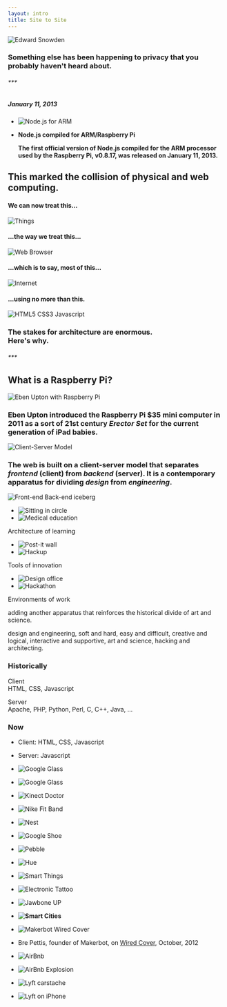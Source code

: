 ```yaml
---
layout: intro
title: Site to Site
---
```

![Edward Snowden](http://static4.businessinsider.com/image/51b728346bb3f7c77700000e/booz-allen-has-fired-edward-snowden.jpg)

### Something else has been happening to privacy that you probably haven't heard about.


###### \*\*\*

##### January 11, 2013

*	![Node.js for ARM](https://raw.github.com/site2site/site2site.github.io/master/images/lectures/week0/programmable-web/node_for_ARM.png)
*	__Node.js compiled for ARM/Raspberry Pi__
	
	__The first official version of Node.js compiled for the ARM processor used by the Raspberry Pi, v0.8.17, was released on January 11, 2013.__

## This marked the collision of physical and web computing.


#### We can now treat this...  

![Things](https://raw.github.com/site2site/site2site.github.io/master/images/lectures/week0/programmable-web/blueMarble-Earth_650px.png)

#### ...the way we treat this... 

![Web Browser](https://raw.github.com/site2site/site2site.github.io/master/images/lectures/week0/programmable-web/browser.png) 

#### ...which is to say, most of this...   

![Internet](https://raw.github.com/site2site/site2site.github.io/master/images/lectures/week0/programmable-web/imageOfTheInternet_650px.png)

#### ...using no more than this.

![HTML5 CSS3 Javascript](https://lh3.googleusercontent.com/-w0UdIu8UZG4/Ufm1vJAtbqI/AAAAAAAARQw/7buV13g6gdY/w426-h250/css3-html5-javascript-logo.png)

### The stakes for architecture are enormous.<br>Here's why.


###### \*\*\*

## What is a Raspberry Pi?

![Eben Upton with Raspberry Pi](http://b.vimeocdn.com/ts/335/015/335015769_640.jpg)

### Eben Upton introduced the Raspberry Pi $35 mini computer in 2011 as a sort of 21st century _Erector Set_ for the current generation of iPad babies.



![Client-Server Model](https://raw.github.com/site2site/site2site.github.io/master/images/lectures/client-server-model/client-server-2.gif)

### The web is built on a client-server model that separates _frontend_ (client) from _backend_ (server). It is a contemporary apparatus for dividing _design_ from _engineering_.


![Front-end Back-end iceberg](http://skillcrush.com/wp-content/uploads/2012/08/term-frontendvsbackend.jpeg)


*	![Sitting in circle](http://www.old-picture.com/american-legacy/001/pictures/Children-Sitting-Circle.jpg)
*	![Medical education](http://24.media.tumblr.com/021581f2e830bcc715fee55468865413/tumblr_mmut5rXRTN1s9jkgko1_500.jpg)

Architecture of learning

*	![Post-it wall](http://www.adliterate.com/archives/49915119_47670f570e_b.jpg)
*	![Hackup](http://archleague.org/main/wp-content/uploads/2009/10/IMG_6900.JPG)

Tools of innovation

*	![Design office](http://theofficestylist.com/wp-content/uploads/2010/09/Shot72.jpg)
*	![Hackathon](https://raw.github.com/site2site/site2site.github.io/master/images/introduction/hackathon.jpg)

Environments of work






adding another apparatus that reinforces the historical divide of art and science.

design and engineering, soft and hard, easy and difficult, creative and logical, interactive and supportive, art and science, hacking and architecting.

### Historically

Client  
HTML, CSS, Javascript  

Server  
Apache, PHP, Python, Perl, C, C++, Java, ...

### Now
*	Client: HTML, CSS, Javascript
*	Server: Javascript















*	![Google Glass](http://blogs.independent.co.uk/wp-content/uploads/2013/02/google-glass-explorer.jpg)
*	![Google Glass](http://gadget-tech.org/site-directory/uploads/2013/03/gg3.jpg)
*	![Kinect Doctor](http://betanews.com/wp-content/uploads/2011/11/Kinect-Doctor.jpg)
*	![Nike Fit Band](http://gamification.co/wp-content/uploads/2012/07/nike.jpg)
*	![Nest](http://dz8s0oagnjand.cloudfront.net/wp-content/uploads/2011/10/Nest-Thermostat-Auto-Away.png)
*	![Google Shoe](http://www1.pcmag.com/media/images/377999-google-talking-shoe.jpg?thumb=y)
*	![Pebble](http://cdn.shopify.com/s/files/1/0106/1422/t/4/assets/photo-cycling.jpg?41)
*	![Hue](http://photos.appleinsider.com/hue-130806-2.jpg)
*	![Smart Things](http://www.thefiresays.com/wp-content/uploads/2012/09/smartthings.jpg)
*	![Electronic Tattoo](http://metrouk2.files.wordpress.com/2013/06/electric-tattoo.jpg?w=650&h=487&crop=1#038;h=560)

*	![Jawbone UP](http://assets.coolhunting.com/coolhunting/mt_asset_cache/2011/11/03/jawbone-up-duo.jpg)

*	__![Smart Cities](http://blog.iesve.com/wp-content/uploads/2012/03/smart-cities.jpg)__




*	![Makerbot Wired Cover](http://cdn.lightgalleries.net/4c58ae3fe4541/images/TSC_MAK01-1.jpg)
*	Bre Pettis, founder of Makerbot, on [Wired Cover](http://www.wired.com/design/2012/09/how-makerbots-replicator2-will-launch-era-of-desktop-manufacturing/all/?pid=909), October, 2012




*	![AirBnb](http://nvc.uoregon.edu/files/2013/01/unnamed-2ikt25m.jpeg)
*	![AirBnb Explosion](http://gigaom2.files.wordpress.com/2012/09/airbnb-infographic.png)

*	![Lyft carstache](https://cdn.shopify.com/s/files/1/0043/8382/files/Stache-BW-bright.jpg?16)
*	![Lyft on iPhone](http://techcrunch.com/2012/09/17/lyfts-focus-on-community-and-the-story-behind-the-pink-mustache/lyft-new-donation-screen-2/)

